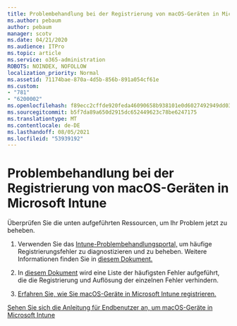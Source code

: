 ```yaml
---
title: Problembehandlung bei der Registrierung von macOS-Geräten in Microsoft Intune
ms.author: pebaum
author: pebaum
manager: scotv
ms.date: 04/21/2020
ms.audience: ITPro
ms.topic: article
ms.service: o365-administration
ROBOTS: NOINDEX, NOFOLLOW
localization_priority: Normal
ms.assetid: 71174bae-870a-4d5b-856b-891a054cf61e
ms.custom:
- "781"
- "6200002"
ms.openlocfilehash: f89ecc2cffde920feda46090658b938101e0d6027492949dd03612c2b0811555
ms.sourcegitcommit: b5f7da89a650d2915dc652449623c78be6247175
ms.translationtype: MT
ms.contentlocale: de-DE
ms.lasthandoff: 08/05/2021
ms.locfileid: "53939192"
---
```

# <a name="troubleshoot-issues-with-enrolling-macos-devices-in-microsoft-intune"></a>Problembehandlung bei der Registrierung von macOS-Geräten in Microsoft Intune

Überprüfen Sie die unten aufgeführten Ressourcen, um Ihr Problem jetzt zu beheben.
  
1. Verwenden Sie das [Intune-Problembehandlungsportal,](https://devicemanagement.microsoft.com/#blade/Microsoft_Intune_DeviceSettings/TroubleshootBlade) um häufige Registrierungsfehler zu diagnostizieren und zu beheben. Weitere Informationen finden Sie in [diesem Dokument.](https://docs.microsoft.com/intune/help-desk-operators)

2. In [diesem Dokument](https://docs.microsoft.com/troubleshoot/mem/intune/troubleshoot-device-enrollment-in-intune) wird eine Liste der häufigsten Fehler aufgeführt, die die Registrierung und Auflösung der einzelnen Fehler verhindern.

3. [Erfahren Sie, wie Sie macOS-Geräte in Microsoft Intune registrieren.](https://docs.microsoft.com/intune/macos-enroll)

[Sehen Sie sich die Anleitung für Endbenutzer an, um macOS-Geräte in Microsoft Intune](https://docs.microsoft.com/intune-user-help/enroll-your-device-in-intune-macos-cp)
  